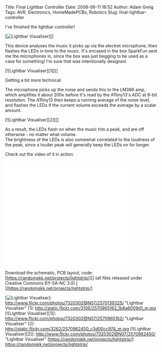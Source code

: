 Title: Final Lightbar Controller
Date: 2008-06-11 16:52
Author: Adam Greig
Tags: AVR, Electronics, HomeMadePCBs, Robotics
Slug: final-lightbar-controller

I've finished the lightbar controller!

[![Lightbar Visualiser][]][]

This device analyses the music it picks up via the electret microphone,
then flashes the LEDs in time to the music. It's encased in the box
SparkFun sent me the microphones in, since the box was just begging to
be used as a case for something! I'm sure that was intentionally
designed.

[![Lightbar Visualiser][1]][]

Getting a bit more technical:

The microphone picks up the noise and sends this to the LM386 amp, which
amplifies it about 200x before it's read by the ATtiny13's ADC at 8-bit
resolution. The ATtiny13 then keeps a running average of the noise
level, and flashes the LEDs if the current volume exceeds the average by
a scalar amount.

[![Lightbar Visualiser][2]][]

As a result, the LEDs flash on when the music hits a peak, and are off
otherwise - no matter what volume.  
The brightness of the LEDs is also somewhat correlated to the loudness
of the peak, since a louder peak will generally keep the LEDs on for
longer.

Check out the video of it in action:

<object classid="clsid:d27cdb6e-ae6d-11cf-96b8-444553540000" width="425" height="344" codebase="http://download.macromedia.com/pub/shockwave/cabs/flash/swflash.cab#version=6,0,40,0"><param name="src" value="http://www.youtube.com/v/6ihIaNN9UBY&amp;hl=en"></param><embed type="application/x-shockwave-flash" width="425" height="344" src="http://www.youtube.com/v/6ihIaNN9UBY&amp;hl=en"></embed></object>

Download the schematic, PCB layout, code:  
[https://randomskk.net/projects/lightstrip/][] (all files released
under Creative Commons BY-SA-NC 3.0).[  
][https://randomskk.net/projects/lightstrip/]

  [Lightbar Visualiser]: http://static.flickr.com/3041/2570139325_288bd6e6ef_m.jpg
  [![Lightbar Visualiser][]]: http://www.flickr.com/photos/7320302@N07/2570139325/
    "Lightbar Visualiser"
  [1]: http://static.flickr.com/3106/2570965162_1b8a6009d1_m.jpg
  [![Lightbar Visualiser][1]]: http://www.flickr.com/photos/7320302@N07/2570965162/
    "Lightbar Visualiser"
  [2]: http://static.flickr.com/3262/2570962450_c3d00cc974_m.jpg
  [![Lightbar Visualiser][2]]: http://www.flickr.com/photos/7320302@N07/2570962450/
    "Lightbar Visualiser"
  [https://randomskk.net/projects/lightstrip/]: https://randomskk.net/projects/lightstrip/
